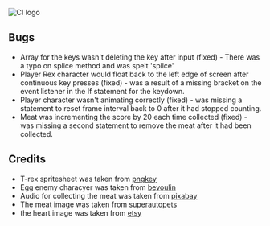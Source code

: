![CI logo](https://codeinstitute.s3.amazonaws.com/fullstack/ci_logo_small.png)

## Bugs

- Array for the keys wasn't deleting the key after input (fixed) - There was a typo on splice method and was spelt 'spilce'
- Player Rex character would float back to the left edge of screen after continuous key presses (fixed) - was a result of a missing bracket on the event listener in the If statement for the keydown.
- Player character wasn't animating correctly (fixed) - was missing a statement to reset frame interval back to 0 after it had stopped counting.
- Meat was incrementing the score by 20 each time collected (fixed) - was missing a second statement to remove the meat after it had been collected.

## Credits

- T-rex spritesheet was taken from [pngkey](https://www.pngkey.com/download/u2e6o0o0o0w7w7a9_dinosaur-trex-dino-sprite-sheet/)
- Egg enemy characyer was taken from [bevoulin](https://bevouliin.com/category/game-asset/game-characters/page/3/)
- Audio for collecting the meat was taken from [pixabay](https://pixabay.com/sound-effects/search/t-rex/)
- The meat image was taken from [superautopets](https://superautopets.fandom.com/wiki/Meat_Bone)
- the heart image was taken from [etsy](https://etsy.com)
